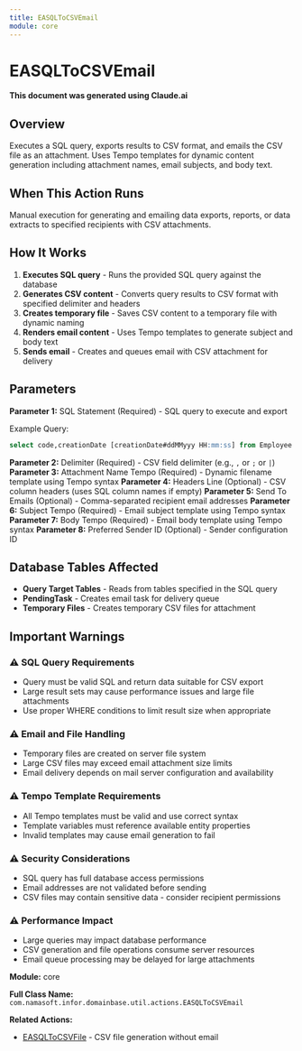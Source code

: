 ```yaml
---
title: EASQLToCSVEmail
module: core
---
```



<div class='entity-flows'>

# EASQLToCSVEmail

**This document was generated using Claude.ai**

## Overview

Executes a SQL query, exports results to CSV format, and emails the CSV file as an attachment. Uses Tempo templates for dynamic content generation including attachment names, email subjects, and body text.

## When This Action Runs

Manual execution for generating and emailing data exports, reports, or data extracts to specified recipients with CSV attachments.

## How It Works

1. **Executes SQL query** - Runs the provided SQL query against the database
2. **Generates CSV content** - Converts query results to CSV format with specified delimiter and headers
3. **Creates temporary file** - Saves CSV content to a temporary file with dynamic naming
4. **Renders email content** - Uses Tempo templates to generate subject and body text
5. **Sends email** - Creates and queues email with CSV attachment for delivery

## Parameters

**Parameter 1:** SQL Statement (Required) - SQL query to execute and export

Example Query:
```sql
select code,creationDate [creationDate#ddMMyyy HH:mm:ss] from Employee
```

**Parameter 2:** Delimiter (Required) - CSV field delimiter (e.g., `,` or `;` or `|`)
**Parameter 3:** Attachment Name Tempo (Required) - Dynamic filename template using Tempo syntax
**Parameter 4:** Headers Line (Optional) - CSV column headers (uses SQL column names if empty)
**Parameter 5:** Send To Emails (Optional) - Comma-separated recipient email addresses
**Parameter 6:** Subject Tempo (Required) - Email subject template using Tempo syntax
**Parameter 7:** Body Tempo (Required) - Email body template using Tempo syntax
**Parameter 8:** Preferred Sender ID (Optional) - Sender configuration ID

## Database Tables Affected

- **Query Target Tables** - Reads from tables specified in the SQL query
- **PendingTask** - Creates email task for delivery queue
- **Temporary Files** - Creates temporary CSV files for attachment

## Important Warnings

### ⚠️ SQL Query Requirements
- Query must be valid SQL and return data suitable for CSV export
- Large result sets may cause performance issues and large file attachments
- Use proper WHERE conditions to limit result size when appropriate

### ⚠️ Email and File Handling
- Temporary files are created on server file system
- Large CSV files may exceed email attachment size limits
- Email delivery depends on mail server configuration and availability

### ⚠️ Tempo Template Requirements
- All Tempo templates must be valid and use correct syntax
- Template variables must reference available entity properties
- Invalid templates may cause email generation to fail

### ⚠️ Security Considerations
- SQL query has full database access permissions
- Email addresses are not validated before sending
- CSV files may contain sensitive data - consider recipient permissions

### ⚠️ Performance Impact
- Large queries may impact database performance
- CSV generation and file operations consume server resources
- Email queue processing may be delayed for large attachments

**Module:** core

**Full Class Name:** `com.namasoft.infor.domainbase.util.actions.EASQLToCSVEmail`

**Related Actions:**
- [EASQLToCSVFile](EASQLToCSVFile.md) - CSV file generation without email


</div>